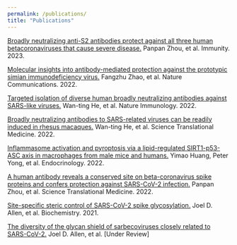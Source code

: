 ```yaml
---
permalink: /publications/
title: "Publications"
---
```

<a href="https://doi.org/10.1016/j.immuni.2023.02.005">Broadly neutralizing anti-S2 antibodies protect against all three human betacoronaviruses that cause severe disease.</a> Panpan Zhou, et al. Immunity. 2023.

<a href="https://www.nature.com/articles/s41467-022-32783-2">Molecular insights into antibody-mediated protection against the prototypic simian immunodeficiency virus.</a> Fangzhu Zhao, et al. Nature Communications. 2022.

<a href="https://www.ncbi.nlm.nih.gov/pmc/articles/PMC8845431/">Targeted isolation  of diverse human broadly  neutralizing  antibodies against SARS-like viruses.</a> Wan-ting He, et al. Nature Immunology. 2022. 

<a href="https://www.science.org/doi/10.1126/scitranslmed.abl9605">Broadly neutralizing antibodies to SARS-related viruses can be readily induced in rhesus macaques.</a> Wan-ting He, et al. Science Translational Medicine. 2022.

<a href="https://academic.oup.com/endo/article/163/4/bqac014/6523230">Inflammasome activation and pyroptosis via a lipid-regulated SIRT1-p53-ASC axis in macrophages from male mice and humans.</a> Yimao Huang, Peter Yong, et al. Endocrinology. 2022. 

<a href="https://academic.oup.com/endo/article/163/4/bqac014/6523230">A human antibody reveals a conserved site on beta-coronavirus spike proteins and confers protection against SARS-CoV-2 infection.</a> Panpan Zhou, et al. Science Translational Medicine. 2022.

<a href="https://pubs.acs.org/doi/10.1021/acs.biochem.1c00279">Site-specific steric control of SARS-CoV-2 spike glycosylation.</a> Joel D. Allen, et al. Biochemistry. 2021.

<a href="https://www.biorxiv.org/content/10.1101/2022.08.24.505118v1">The diversity of the glycan shield of sarbecoviruses closely related to SARS-CoV-2.</a> Joel D. Allen, et al. [Under Review]
